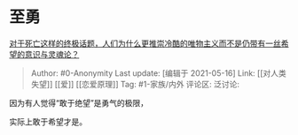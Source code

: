 # 至勇
[对于死亡这样的终极话题，人们为什么更推崇冷酷的唯物主义而不是仍带有一丝希望的意识与灵魂论？](https://www.zhihu.com/question/430674806/answer/1597200880)

> Author: #0-Anonymity
> Last update: [编辑于 2021-05-16]
> Link: [[对人类失望]] [[爱]] [[恋爱原理]]
> Tag: #1-家族/内外
> 评论区:
> 泛讨论:

因为有人觉得“敢于绝望”是勇气的极限，

实际上敢于希望才是。

